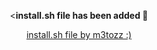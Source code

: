 <p align="center"><<b>install.sh file has been added 🚀</b>
<p align="center"><a href="https://github.com/m3tozz">install.sh file by m3tozz :)</a>
